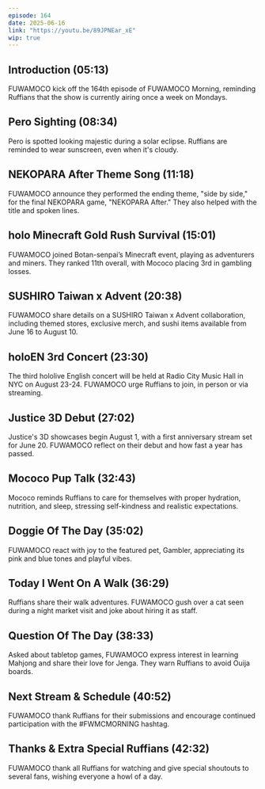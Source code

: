 ```yaml
---
episode: 164
date: 2025-06-16
link: "https://youtu.be/89JPNEar_xE"
wip: true
---
```


## Introduction (05:13)

FUWAMOCO kick off the 164th episode of FUWAMOCO Morning, reminding Ruffians that the show is currently airing once a week on Mondays.

## Pero Sighting (08:34)

Pero is spotted looking majestic during a solar eclipse. Ruffians are reminded to wear sunscreen, even when it's cloudy.

## NEKOPARA After Theme Song (11:18)

FUWAMOCO announce they performed the ending theme, "side by side," for the final NEKOPARA game, "NEKOPARA After." They also helped with the title and spoken lines.

## holo Minecraft Gold Rush Survival (15:01)

FUWAMOCO joined Botan-senpai’s Minecraft event, playing as adventurers and miners. They ranked 11th overall, with Mococo placing 3rd in gambling losses.

## SUSHIRO Taiwan x Advent (20:38)

FUWAMOCO share details on a SUSHIRO Taiwan x Advent collaboration, including themed stores, exclusive merch, and sushi items available from June 16 to August 10.

## holoEN 3rd Concert (23:30)

The third hololive English concert will be held at Radio City Music Hall in NYC on August 23-24. FUWAMOCO urge Ruffians to join, in person or via streaming.

## Justice 3D Debut (27:02)

Justice's 3D showcases begin August 1, with a first anniversary stream set for June 20. FUWAMOCO reflect on their debut and how fast a year has passed.

## Mococo Pup Talk (32:43)

Mococo reminds Ruffians to care for themselves with proper hydration, nutrition, and sleep, stressing self-kindness and realistic expectations.

## Doggie Of The Day (35:02)

FUWAMOCO react with joy to the featured pet, Gambler, appreciating its pink and blue tones and playful vibes.

## Today I Went On A Walk (36:29)

Ruffians share their walk adventures. FUWAMOCO gush over a cat seen during a night market visit and joke about hiring it as staff.

## Question Of The Day (38:33)

Asked about tabletop games, FUWAMOCO express interest in learning Mahjong and share their love for Jenga. They warn Ruffians to avoid Ouija boards.

## Next Stream & Schedule (40:52)

FUWAMOCO thank Ruffians for their submissions and encourage continued participation with the #FWMCMORNING hashtag.

## Thanks & Extra Special Ruffians (42:32)

FUWAMOCO thank all Ruffians for watching and give special shoutouts to several fans, wishing everyone a howl of a day.
